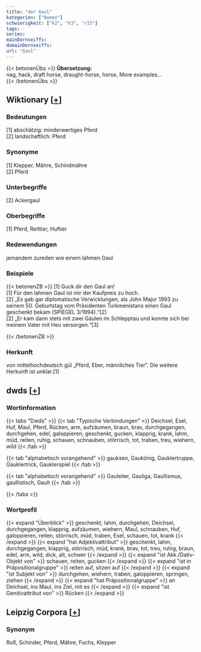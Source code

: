 ```yaml
---
title: "der Gaul"
kategorien: ["Nomen"]
schwierigkeit: ["k2", "h3", "r15"]
tags:
series:
mainDornseiffs:
domainDornseiffs:
url: "Gaul"
---
```


{{< betonenÜbs >}}
**Übersetzung:**  
nag, hack, draft horse, draught-horse, horse, More examples...  
{{< /betonenÜbs >}}

## Wiktionary [[+](https://de.wiktionary.org/wiki/Gaul)]

### Bedeutungen
[1] abschätzig: minderwertiges Pferd  
[2] landschaftlich: Pferd  

### Synonyme
[1] Klepper, Mähre, Schindmähre  
[2] Pferd  

### Unterbegriffe
[2] Ackergaul  

### Oberbegriffe
[1] Pferd, Reittier, Huftier  

### Redewendungen
jemandem zureden wie einem lahmen Gaul  

### Beispiele
{{< betonenZB >}}
[1] Guck dir den Gaul an!  
[1] Für den lahmen Gaul ist mir der Kaufpreis zu hoch.  
[2] „Es gab gar diplomatische Verwicklungen, als John Major 1993 zu seinem 50. Geburtstag vom Präsidenten Turkmenistans einen Gaul geschenkt bekam (SPIEGEL 3/1994).“[2]  
[2] „Er kam dann stets mit zwei Gäulen im Schlepptau und konnte sich bei meinem Vater mit Heu versorgen.“[3]  

{{< /betonenZB >}}
### Herkunft
von mittelhochdeutsch gūl „Pferd, Eber, männliches Tier“. Die weitere Herkunft ist unklar.[1]  



## dwds [[+](https://www.dwds.de/wb/Gaul)]

### Wortinformation
{{< tabs "Dwds" >}}
{{< tab "Typische Verbindungen" >}}
Deichsel, Esel, Huf, Maul, Pferd, Rücken, arm, aufzäumen, braun, brav, durchgegangen, durchgehen, edel, galoppieren, geschenkt, gucken, klapprig, krank, lahm, müd, reiten, ruhig, schauen, schnauben, störrisch, tot, traben, treu, wiehern, wild
{{< /tab >}}

{{< tab "alphabetisch vorangehend" >}}
gauksen, Gaukönig, Gauklertruppe, Gauklertrick, Gauklerspiel
{{< /tab >}}

{{< tab "alphabetisch vorangehend" >}}
Gauleiter, Gauliga, Gaullismus, gaullistisch, Gault
{{< /tab >}}

{{< /tabs >}}

### Wortprofil
{{< expand "Überblick" >}} geschenkt, lahm, durchgehen, Deichsel, durchgegangen, klapprig, aufzäumen, wiehern, Maul, schnauben, Huf, galoppieren, reiten, störrisch, müd, traben, Esel, schauen, tot, krank {{< /expand >}}
{{< expand "hat Adjektivattribut" >}} geschenkt, lahm, durchgegangen, klapprig, störrisch, müd, krank, brav, tot, treu, ruhig, braun, edel, arm, wild, dick, alt, schwer {{< /expand >}}
{{< expand "ist Akk./Dativ-Objekt von" >}} schauen, reiten, gucken {{< /expand >}}
{{< expand "ist in Präpositionalgruppe" >}} reiten auf, sitzen auf {{< /expand >}}
{{< expand "ist Subjekt von" >}} durchgehen, wiehern, traben, galoppieren, springen, ziehen {{< /expand >}}
{{< expand "hat Präpositionalgruppe" >}} an Deichsel, ins Maul, ins Ziel, mit es {{< /expand >}}
{{< expand "ist Genitivattribut von" >}} Rücken {{< /expand >}}

## Leipzig Corpora [[+](https://corpora.uni-leipzig.de/en/res?word=Gaul&corpusId=deu_newscrawl-public_2018)]


### Synonym
Roß, Schinder, Pferd, Mähre, Fuchs, Klepper

